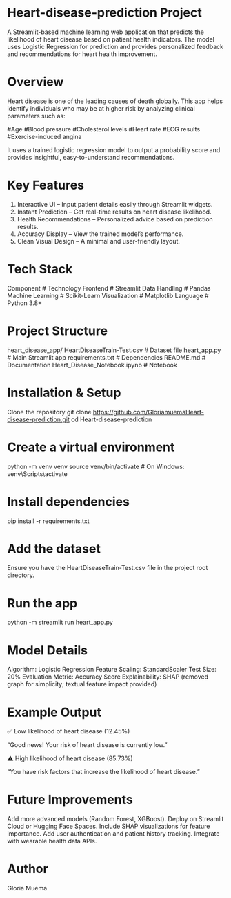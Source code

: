 # Heart-disease-prediction Project

A Streamlit-based machine learning web application that predicts the likelihood of heart disease based on patient health indicators.
The model uses Logistic Regression for prediction and provides personalized feedback and recommendations for heart health improvement.

# Overview
Heart disease is one of the leading causes of death globally.
This app helps identify individuals who may be at higher risk by analyzing clinical parameters such as:

#Age
#Blood pressure
#Cholesterol levels
#Heart rate
#ECG results
#Exercise-induced angina

It uses a trained logistic regression model to output a probability score and provides insightful, easy-to-understand recommendations.

# Key Features
1. Interactive UI – Input patient details easily through Streamlit widgets.
2. Instant Prediction – Get real-time results on heart disease likelihood.
3. Health Recommendations – Personalized advice based on prediction results.
4. Accuracy Display – View the trained model’s performance.
5. Clean Visual Design – A minimal and user-friendly layout.

# Tech Stack
Component	# Technology
Frontend	# Streamlit
Data Handling	# Pandas
Machine Learning	# Scikit-Learn
Visualization	# Matplotlib
Language       # Python 3.8+

# Project Structure
heart_disease_app/
HeartDiseaseTrain-Test.csv   # Dataset file
heart_app.py                 # Main Streamlit app
requirements.txt             # Dependencies
README.md                    # Documentation
Heart_Disease_Notebook.ipynb # Notebook

# Installation & Setup
Clone the repository
git clone https://github.com/GloriamuemaHeart-disease-prediction.git
cd Heart-disease-prediction

# Create a virtual environment
python -m venv venv
source venv/bin/activate     # On Windows: venv\Scripts\activate

# Install dependencies
pip install -r requirements.txt

# Add the dataset
Ensure you have the HeartDiseaseTrain-Test.csv file in the project root directory.

# Run the app
python -m streamlit run heart_app.py

#  Model Details

Algorithm: Logistic Regression
Feature Scaling: StandardScaler
Test Size: 20%
Evaluation Metric: Accuracy Score
Explainability: SHAP (removed graph for simplicity; textual feature impact provided)

# Example Output

✅ Low likelihood of heart disease (12.45%)

“Good news! Your risk of heart disease is currently low.”

⚠️ High likelihood of heart disease (85.73%)

“You have risk factors that increase the likelihood of heart disease.”

# Future Improvements

 Add more advanced models (Random Forest, XGBoost).
 Deploy on Streamlit Cloud or Hugging Face Spaces.
 Include SHAP visualizations for feature importance.
 Add user authentication and patient history tracking.
 Integrate with wearable health data APIs.

# Author
Gloria Muema